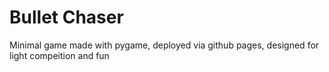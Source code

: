 # Bullet Chaser
Minimal game made with pygame, deployed via github pages, designed for light compeition and fun 
